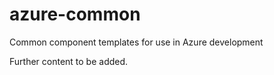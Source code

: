 # azure-common
Common component templates for use in Azure development

Further content to be added.
